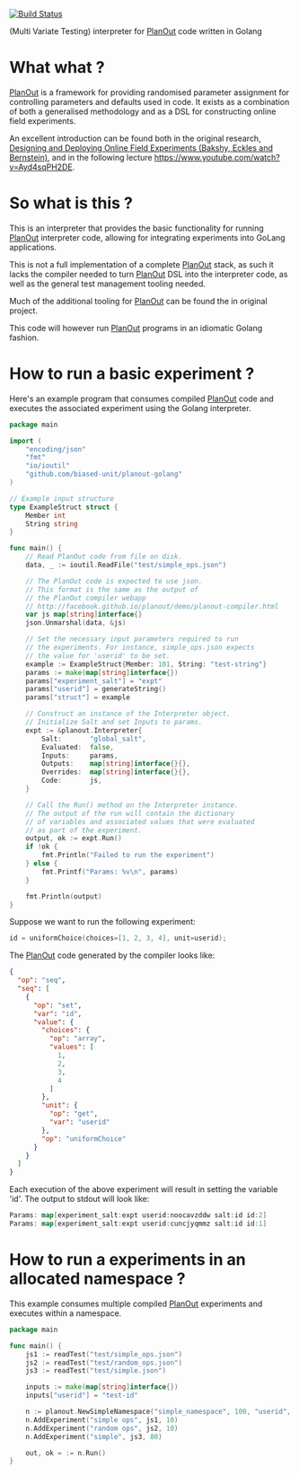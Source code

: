 [![Build Status](https://travis-ci.org/biased-unit/planout-golang.svg?branch=master)](https://travis-ci.org/biased-unit/planout-golang)

(Multi Variate Testing) interpreter for [PlanOut](http://github.com/facebook/planout) code written in Golang

# What what ?
[PlanOut](http://github.com/facebook/planout) is a framework for providing randomised parameter assignment for controlling parameters and defaults used in code. It exists as a combination of both a generalised methodology and as a DSL for constructing online field experiments.

An excellent introduction can be found both in the original research, [Designing and Deploying Online Field Experiments (Bakshy, Eckles and Bernstein)](http://arxiv.org/pdf/1409.3174v1.pdf), and in the following lecture https://www.youtube.com/watch?v=Ayd4sqPH2DE.

# So what is this ?
This is an interpreter that provides the basic functionality for running [PlanOut](http://github.com/facebook/planout) interpreter code, allowing for integrating experiments into GoLang applications.

This is not a full implementation of a complete [PlanOut](http://github.com/facebook/planout) stack, as such it lacks the compiler needed to turn [PlanOut](http://github.com/facebook/planout) DSL into the interpreter code, as well as the general test management tooling needed.

Much of the additional tooling for [PlanOut](http://github.com/facebook/planout) can be found the in original project.

This code will however run [PlanOut](http://github.com/facebook/planout) programs in an idiomatic Golang fashion.

# How to run a basic experiment ?
Here's an example program that consumes compiled [PlanOut](http://github.com/facebook/planout) code and executes the associated experiment using the Golang interpreter.

```go
package main

import (
    "encoding/json"
    "fmt"
    "io/ioutil"
    "github.com/biased-unit/planout-golang"
)

// Example input structure
type ExampleStruct struct {
    Member int
    String string
}

func main() {
    // Read PlanOut code from file on disk.
    data, _ := ioutil.ReadFile("test/simple_ops.json")

    // The PlanOut code is expected to use json.
    // This format is the same as the output of
    // the PlanOut compiler webapp
    // http://facebook.github.io/planout/demo/planout-compiler.html
    var js map[string]interface{}
    json.Unmarshal(data, &js)

    // Set the necessary input parameters required to run
    // the experiments. For instance, simple_ops.json expects
    // the value for 'userid' to be set.
    example := ExampleStruct{Member: 101, String: "test-string"}
    params := make(map[string]interface{})
    params["experiment_salt"] = "expt"
    params["userid"] = generateString()
    params["struct"] = example

    // Construct an instance of the Interpreter object.
    // Initialize Salt and set Inputs to params.
    expt := &planout.Interpreter{
        Salt:       "global_salt",
        Evaluated:  false,
        Inputs:     params,
        Outputs:    map[string]interface{}{},
        Overrides:  map[string]interface{}{},
        Code:       js,
    }

    // Call the Run() method on the Interpreter instance.
    // The output of the run will contain the dictionary
    // of variables and associated values that were evaluated
    // as part of the experiment.
    output, ok := expt.Run()
    if !ok {
        fmt.Println("Failed to run the experiment")
    } else {
        fmt.Printf("Params: %v\n", params)
    }

    fmt.Println(output)
}
```

Suppose we want to run the following experiment:
```go
id = uniformChoice(choices=[1, 2, 3, 4], unit=userid);
```

The [PlanOut](http://github.com/facebook/planout) code generated by the compiler looks like:

```json
{
  "op": "seq",
  "seq": [
    {
      "op": "set",
      "var": "id",
      "value": {
        "choices": {
          "op": "array",
          "values": [
            1,
            2,
            3,
            4
          ]
        },
        "unit": {
          "op": "get",
          "var": "userid"
        },
        "op": "uniformChoice"
      }
    }
  ]
}
```

Each execution of the above experiment will result in setting the variable 'id'. The output to stdout will look like:

```go
Params: map[experiment_salt:expt userid:noocavzddw salt:id id:2]
Params: map[experiment_salt:expt userid:cuncjyqmmz salt:id id:1]
```

# How to run a experiments in an allocated namespace ?
This example consumes multiple compiled [PlanOut](http://github.com/facebook/planout) experiments and executes within a namespace.

```go
package main

func main() {
    js1 := readTest("test/simple_ops.json")
    js2 := readTest("test/random_ops.json")
    js3 := readTest("test/simple.json")

    inputs := make(map[string]interface{})
    inputs["userid"] = "test-id"

    n := planout.NewSimpleNamespace("simple_namespace", 100, "userid", inputs)
    n.AddExperiment("simple ops", js1, 10)
    n.AddExperiment("random ops", js2, 10)
    n.AddExperiment("simple", js3, 80)

    out, ok = := n.Run()
}

```
